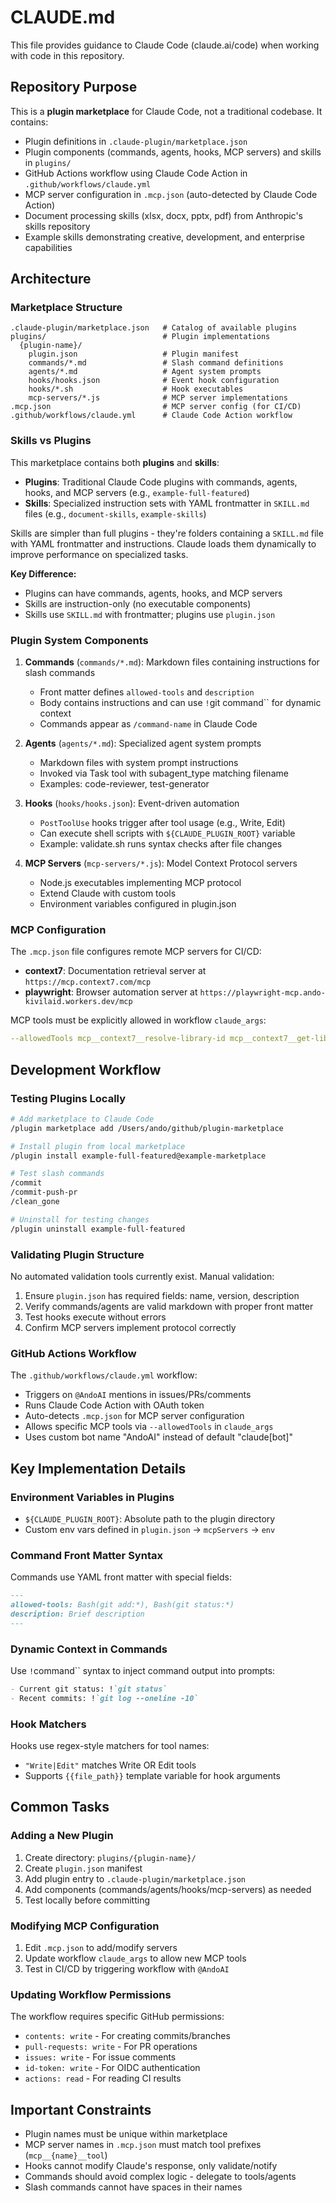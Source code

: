 # CLAUDE.md

This file provides guidance to Claude Code (claude.ai/code) when working with code in this repository.

## Repository Purpose

This is a **plugin marketplace** for Claude Code, not a traditional codebase. It contains:
- Plugin definitions in `.claude-plugin/marketplace.json`
- Plugin components (commands, agents, hooks, MCP servers) and skills in `plugins/`
- GitHub Actions workflow using Claude Code Action in `.github/workflows/claude.yml`
- MCP server configuration in `.mcp.json` (auto-detected by Claude Code Action)
- Document processing skills (xlsx, docx, pptx, pdf) from Anthropic's skills repository
- Example skills demonstrating creative, development, and enterprise capabilities

## Architecture

### Marketplace Structure

```
.claude-plugin/marketplace.json   # Catalog of available plugins
plugins/                          # Plugin implementations
  {plugin-name}/
    plugin.json                   # Plugin manifest
    commands/*.md                 # Slash command definitions
    agents/*.md                   # Agent system prompts
    hooks/hooks.json              # Event hook configuration
    hooks/*.sh                    # Hook executables
    mcp-servers/*.js              # MCP server implementations
.mcp.json                         # MCP server config (for CI/CD)
.github/workflows/claude.yml      # Claude Code Action workflow
```

### Skills vs Plugins

This marketplace contains both **plugins** and **skills**:

- **Plugins**: Traditional Claude Code plugins with commands, agents, hooks, and MCP servers (e.g., `example-full-featured`)
- **Skills**: Specialized instruction sets with YAML frontmatter in `SKILL.md` files (e.g., `document-skills`, `example-skills`)

Skills are simpler than full plugins - they're folders containing a `SKILL.md` file with YAML frontmatter and instructions. Claude loads them dynamically to improve performance on specialized tasks.

**Key Difference:**
- Plugins can have commands, agents, hooks, and MCP servers
- Skills are instruction-only (no executable components)
- Skills use `SKILL.md` with frontmatter; plugins use `plugin.json`

### Plugin System Components

1. **Commands** (`commands/*.md`): Markdown files containing instructions for slash commands
   - Front matter defines `allowed-tools` and `description`
   - Body contains instructions and can use `!`git command`` for dynamic context
   - Commands appear as `/command-name` in Claude Code

2. **Agents** (`agents/*.md`): Specialized agent system prompts
   - Markdown files with system prompt instructions
   - Invoked via Task tool with subagent_type matching filename
   - Examples: code-reviewer, test-generator

3. **Hooks** (`hooks/hooks.json`): Event-driven automation
   - `PostToolUse` hooks trigger after tool usage (e.g., Write, Edit)
   - Can execute shell scripts with `${CLAUDE_PLUGIN_ROOT}` variable
   - Example: validate.sh runs syntax checks after file changes

4. **MCP Servers** (`mcp-servers/*.js`): Model Context Protocol servers
   - Node.js executables implementing MCP protocol
   - Extend Claude with custom tools
   - Environment variables configured in plugin.json

### MCP Configuration

The `.mcp.json` file configures remote MCP servers for CI/CD:

- **context7**: Documentation retrieval server at `https://mcp.context7.com/mcp`
- **playwright**: Browser automation server at `https://playwright-mcp.ando-kivilaid.workers.dev/mcp`

MCP tools must be explicitly allowed in workflow `claude_args`:
```yaml
--allowedTools mcp__context7__resolve-library-id mcp__context7__get-library-docs mcp__playwright__*
```

## Development Workflow

### Testing Plugins Locally

```bash
# Add marketplace to Claude Code
/plugin marketplace add /Users/ando/github/plugin-marketplace

# Install plugin from local marketplace
/plugin install example-full-featured@example-marketplace

# Test slash commands
/commit
/commit-push-pr
/clean_gone

# Uninstall for testing changes
/plugin uninstall example-full-featured
```

### Validating Plugin Structure

No automated validation tools currently exist. Manual validation:
1. Ensure `plugin.json` has required fields: name, version, description
2. Verify commands/agents are valid markdown with proper front matter
3. Test hooks execute without errors
4. Confirm MCP servers implement protocol correctly

### GitHub Actions Workflow

The `.github/workflows/claude.yml` workflow:
- Triggers on `@AndoAI` mentions in issues/PRs/comments
- Runs Claude Code Action with OAuth token
- Auto-detects `.mcp.json` for MCP server configuration
- Allows specific MCP tools via `--allowedTools` in `claude_args`
- Uses custom bot name "AndoAI" instead of default "claude[bot]"

## Key Implementation Details

### Environment Variables in Plugins

- `${CLAUDE_PLUGIN_ROOT}`: Absolute path to the plugin directory
- Custom env vars defined in `plugin.json` → `mcpServers` → `env`

### Command Front Matter Syntax

Commands use YAML front matter with special fields:
```markdown
---
allowed-tools: Bash(git add:*), Bash(git status:*)
description: Brief description
---
```

### Dynamic Context in Commands

Use `!`command`` syntax to inject command output into prompts:
```markdown
- Current git status: !`git status`
- Recent commits: !`git log --oneline -10`
```

### Hook Matchers

Hooks use regex-style matchers for tool names:
- `"Write|Edit"` matches Write OR Edit tools
- Supports `{{file_path}}` template variable for hook arguments

## Common Tasks

### Adding a New Plugin

1. Create directory: `plugins/{plugin-name}/`
2. Create `plugin.json` manifest
3. Add plugin entry to `.claude-plugin/marketplace.json`
4. Add components (commands/agents/hooks/mcp-servers) as needed
5. Test locally before committing

### Modifying MCP Configuration

1. Edit `.mcp.json` to add/modify servers
2. Update workflow `claude_args` to allow new MCP tools
3. Test in CI/CD by triggering workflow with `@AndoAI`

### Updating Workflow Permissions

The workflow requires specific GitHub permissions:
- `contents: write` - For creating commits/branches
- `pull-requests: write` - For PR operations
- `issues: write` - For issue comments
- `id-token: write` - For OIDC authentication
- `actions: read` - For reading CI results

## Important Constraints

- Plugin names must be unique within marketplace
- MCP server names in `.mcp.json` must match tool prefixes (`mcp__{name}__tool`)
- Hooks cannot modify Claude's response, only validate/notify
- Commands should avoid complex logic - delegate to tools/agents
- Slash commands cannot have spaces in their names

